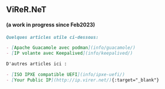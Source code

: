 ## ViReR.NeT 

#### (a work in progress since Feb2023)

```markdown
Quelques articles utile ci-dessous:

- [Apache Guacamole avec podman](info/guacamole/)
- [IP volante avec Keepalived](info/keepalived/)
```

```markdown
D'autres articles ici :

- [ISO IPXE compatible UEFI](info/ipxe-uefi/)
- [Your Public IP](http://ip.virer.net/){:target="_blank"}
